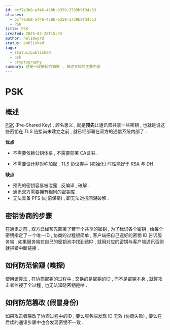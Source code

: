```yaml
---
id: bcf7e3b8-af46-450b-b359-3739b9f34c53
aliases:
  - bcf7e3b8-af46-450b-b359-3739b9f34c53
  - PSK
title: PSK
created: 2025-02-28T15:44
author: hel10word
status: published
tags:
  - status/published
  - psk
  - cryptography
summary: 这是一段简短的摘要 , 描述文档的主要内容
---
```


# PSK

## 概述

[PSK](https://en.wikipedia.org/wiki/Pre-shared_key) (Pre-Shared Key) , 顾名思义 , 就是**预先**让通讯双共享一些密钥 , 也就是说这些密钥在 TLS 链接尚未建立之前 , 就已经部署在双方的通信系统内部了 . 

**优点**

- 不需要依赖公钥体系 , 不需要部署 CA证书 . 

- 不需要设计非对称加密 , TLS 协议握手 (初始化) 时性能好于 [RSA](../RSA/RSA.md) 与 [DH](../DH/DH.md) . 

**缺点**

-   预先的密钥容易被泄露 , 反编译 , 破解 . 
-   通讯双方需要拥有相同的密钥库 . 
-   无法具备 PFS (向前保密)  , 即无法对抗回溯破解 . 



## 密钥协商的步骤

在通讯之前 , 双方已经预先部署了若干个共享的密钥 , 为了标识各个密钥 , 给每个密钥指定了一个唯一ID , 协商的过程很简单 , 客户端把自己选好的密钥 ID 告诉服务端 , 如果服务端在自己的密钥池中找到该ID , 就用对应的密钥与客户端通讯否则就报错中断链接 . 


## 如何防范偷窥 (嗅探) 

使用该算法 , 在协商密钥的过程中 , 交换的是密钥的ID , 而不是密钥本身 , 就算攻击者监视了全过程 , 也无法知晓密钥是啥 . 


## 如何防范篡改 (假冒身份) 

如果攻击者篡改了协商过程中的ID , 要么服务端发现 ID 无效 (协商失败)  , 要么在后续的通讯步骤中也会发现密钥不一致 . 

